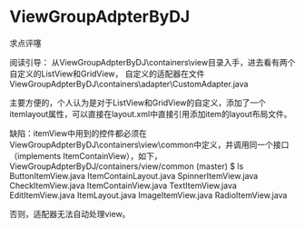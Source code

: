 # ViewGroupAdpterByDJ
求点评噻

阅读引导：
从ViewGroupAdpterByDJ\containers\view目录入手，进去看有两个自定义的ListView和GridView，
自定义的适配器在文件ViewGroupAdpterByDJ\containers\adapter\CustomAdapter.java

主要方便的，个人认为是对于ListView和GridView的自定义，添加了一个itemlayout属性，可以直接在layout.xml中直接引用添加item的layout布局文件。

缺陷：itemView中用到的控件都必须在ViewGroupAdpterByDJ\containers\view\common中定义，并调用同一个接口（implements ItemContainView），如下，
ViewGroupAdpterByDJ/containers/view/common (master)
$ ls
ButtonItemView.java  ItemContainLayout.java  SpinnerItemView.java
CheckItemView.java   ItemContainView.java    TextItemView.java
EditItemView.java    ItemLayout.java
ImageItemView.java   RadioItemView.java

否则，适配器无法自动处理view。
